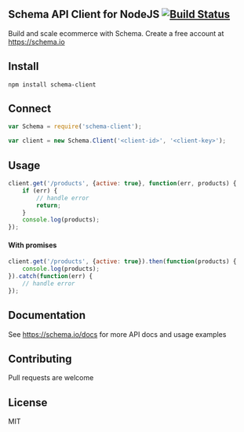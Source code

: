 ## Schema API Client for NodeJS [![Build Status](https://travis-ci.org/schemaio/schema-node-client.png?branch=master)](https://travis-ci.org/schemaio/schema-node-client)

Build and scale ecommerce with Schema. Create a free account at <https://schema.io>

## Install

	npm install schema-client

## Connect

```javascript
var Schema = require('schema-client');

var client = new Schema.Client('<client-id>', '<client-key>');
```

## Usage

```javascript
client.get('/products', {active: true}, function(err, products) {
	if (err) {
		// handle error
		return;
	}
	console.log(products);
});
```

#### With promises

```javascript
client.get('/products', {active: true}).then(function(products) {
	console.log(products);
}).catch(function(err) {
	// handle error
});
```

## Documentation

See <https://schema.io/docs> for more API docs and usage examples

## Contributing

Pull requests are welcome

## License

MIT


